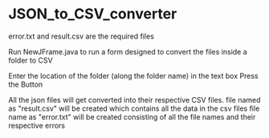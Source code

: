 # JSON_to_CSV_converter

error.txt and result.csv are the required files

Run NewJFrame.java to run a form designed to convert the files inside a folder to CSV

Enter the location of the folder (along the folder name) in the text box
Press the Button 

All the json files will get converted into their respective CSV files.
file named as "result.csv" will be created which contains all the data in the csv files
file name as "error.txt" will be created consisting of all the file names and their respective errors
